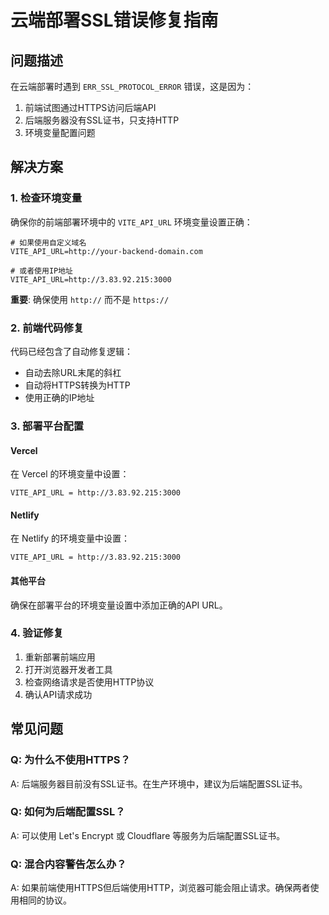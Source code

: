 # 云端部署SSL错误修复指南

## 问题描述
在云端部署时遇到 `ERR_SSL_PROTOCOL_ERROR` 错误，这是因为：
1. 前端试图通过HTTPS访问后端API
2. 后端服务器没有SSL证书，只支持HTTP
3. 环境变量配置问题

## 解决方案

### 1. 检查环境变量
确保你的前端部署环境中的 `VITE_API_URL` 环境变量设置正确：

```env
# 如果使用自定义域名
VITE_API_URL=http://your-backend-domain.com

# 或者使用IP地址
VITE_API_URL=http://3.83.92.215:3000
```

**重要**: 确保使用 `http://` 而不是 `https://`

### 2. 前端代码修复
代码已经包含了自动修复逻辑：
- 自动去除URL末尾的斜杠
- 自动将HTTPS转换为HTTP
- 使用正确的IP地址

### 3. 部署平台配置

#### Vercel
在 Vercel 的环境变量中设置：
```
VITE_API_URL = http://3.83.92.215:3000
```

#### Netlify
在 Netlify 的环境变量中设置：
```
VITE_API_URL = http://3.83.92.215:3000
```

#### 其他平台
确保在部署平台的环境变量设置中添加正确的API URL。

### 4. 验证修复
1. 重新部署前端应用
2. 打开浏览器开发者工具
3. 检查网络请求是否使用HTTP协议
4. 确认API请求成功

## 常见问题

### Q: 为什么不使用HTTPS？
A: 后端服务器目前没有SSL证书。在生产环境中，建议为后端配置SSL证书。

### Q: 如何为后端配置SSL？
A: 可以使用 Let's Encrypt 或 Cloudflare 等服务为后端配置SSL证书。

### Q: 混合内容警告怎么办？
A: 如果前端使用HTTPS但后端使用HTTP，浏览器可能会阻止请求。确保两者使用相同的协议。 
